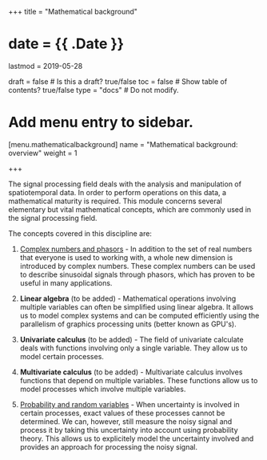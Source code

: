 +++
title = "Mathematical background"

# date = {{ .Date }}
lastmod = 2019-05-28

draft = false       # Is this a draft? true/false
toc = false         # Show table of contents? true/false
type = "docs"       # Do not modify.

# Add menu entry to sidebar.
[menu.mathematicalbackground]
  name = "Mathematical background: overview"
  weight = 1

+++

The signal processing field deals with the analysis and manipulation of spatiotemporal data.
In order to perform operations on this data, a mathematical maturity is required.
This module concerns several elementary but vital mathematical concepts, which are commonly used in the signal processing field.

The concepts covered in this discipline are:

1. <a href="../mathematicalbackground_complex_main">Complex numbers and phasors</a> - In addition to the set of real numbers that everyone is used to working with, a whole new dimension is introduced by complex numbers. These complex numbers can be used to describe sinusoidal signals through phasors, which has proven to be useful in many applications.

2. **Linear algebra** (to be added) - Mathematical operations involving multiple variables can often be simplified using linear algebra. It allows us to model complex systems and can be computed efficiently using the parallelism of graphics processing units (better known as GPU's).

3. **Univariate calculus** (to be added) - 
The field of univariate calculate deals with functions involving only a single variable. They allow us to model certain processes.

4. **Multivariate calculus** (to be added) - Multivariate calculus involves functions that depend on multiple variables. These functions allow us to model processes which involve multiple variables.

5. <a href="../mathematicalbackground_probability_main">Probability and random variables</a> - When uncertainty is involved in certain processes, exact values of these processes cannot be determined. We can, however, still measure the noisy signal and process it by taking this uncertainty into account using probability theory. This allows us to explicitely model the uncertainty involved and provides an approach for processing the noisy signal.
